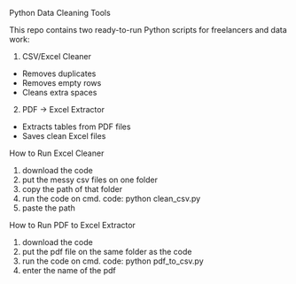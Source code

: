 Python Data Cleaning Tools

This repo contains two ready-to-run Python scripts for freelancers and data work:

1. CSV/Excel Cleaner
- Removes duplicates
- Removes empty rows
- Cleans extra spaces

2. PDF → Excel Extractor
- Extracts tables from PDF files
- Saves clean Excel files

How to Run Excel Cleaner
1. download the code
2. put the messy csv files on one folder
3. copy the path of that folder
4. run the code on cmd. code: python clean_csv.py
5. paste the path 

How to Run PDF to Excel Extractor
1. download the code
2. put the pdf file on the same folder as the code
3. run the code on cmd. code: python pdf_to_csv.py
4. enter the name of the pdf
